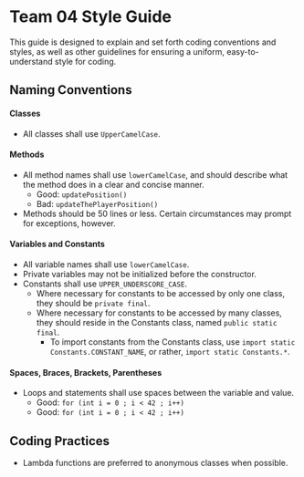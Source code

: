 # Team 04 Style Guide

This guide is designed to explain and set forth coding conventions and styles, as well as other guidelines for ensuring a uniform, easy-to-understand style for coding.

## Naming Conventions

#### Classes
- All classes shall use `UpperCamelCase`.

#### Methods
- All method names shall use `lowerCamelCase`, and should describe what the method does in a clear and concise manner.
  - Good: `updatePosition()`
  - Bad: `updateThePlayerPosition()`
- Methods should be 50 lines or less. Certain circumstances may prompt for exceptions, however.

#### Variables and Constants
- All variable names shall use `lowerCamelCase`.
- Private variables may not be initialized before the constructor.
- Constants shall use `UPPER_UNDERSCORE_CASE`.
  - Where necessary for constants to be accessed by only one class, they should be `private final`.
  - Where necessary for constants to be accessed by many classes, they should reside in the Constants class, named `public static final`.
    - To import constants from the Constants class, use `import static Constants.CONSTANT_NAME`, or rather, `import static Constants.*`.

#### Spaces, Braces, Brackets, Parentheses
- Loops and statements shall use spaces between the variable and value.
  - Good: `for (int i = 0 ; i < 42 ; i++)`
  - Good: `for (int i = 0 ; i < 42 ; i++)`


## Coding Practices

- Lambda functions are preferred to anonymous classes when possible.
